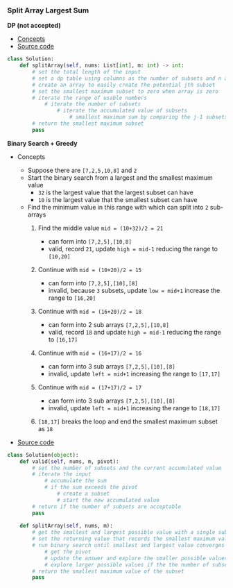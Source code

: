 ### Split Array Largest Sum
**DP (not accepted)**
- [Concepts](images/dp.png)
- [Source code](source/dp.py)
```python
class Solution:
    def splitArray(self, nums: List[int], m: int) -> int:
        # set the total length of the input
        # set a dp table using columns as the number of subsets and n as the inputs in the array
        # create an array to easily create the potential jth subset
        # set the smallest maximum subset to zero when array is zero
        # iterate the range of usable numbers
            # iterate the number of subsets
                # iterate the accumulated value of subsets
                    # smallest maximum sum by comparing the j-1 subsets with potential jth subsets
        # return the smallest maximum subset
        pass
```

**Binary Search + Greedy**
- Concepts    
    - Suppose there are `[7,2,5,10,8]` and `2`
    - Start the binary search from a largest and the smallest maximum value
        - `32` is the largest value that the largest subset can have
        - `10` is the largest value that the smallest subset can have  
    - Find the minimum value in this range with which can split into `2` sub-arrays
        1. Find the middle value `mid = (10+32)/2 = 21`
            - can form into `[7,2,5],[10,8]` 
            - valid, record `21`, update `high = mid-1` reducing the range to `[10,20]`
            
        1. Continue with `mid = (10+20)/2 = 15`
            - can form into `[7,2,5],[10],[8]` 
            - invalid, because `3` subsets, update `low = mid+1` increase the range to `[16,20]`            
            
        1. Continue with `mid = (16+20)/2 = 18` 
            - can form into 2 sub arrays `[7,2,5],[10,8]`  
            - valid, record `18` and update `high = mid-1` reducing the range to `[16,17]`
          
        1. Continue with `mid = (16+17)/2 = 16` 
            - can form into 3 sub arrays `[7,2,5],[10],[8]`  
            - invalid, update `left = mid+1` increasing the range to `[17,17]`          
          
        1. Continue with `mid = (17+17)/2 = 17` 
            - can form into 3 sub arrays `[7,2,5],[10],[8]`  
            - invalid, update `left = mid+1` increasing the range to `[18,17]`
         
        1. `[18,17]` breaks the loop and end the smallest maximum subset as `18` 
         
- [Source code](source/binary.py)
```python
class Solution(object):
    def valid(self, nums, m, pivot):
        # set the number of subsets and the current accumulated value
        # iterate the input
            # accumulate the sum
            # if the sum exceeds the pivot 
                # create a subset 
                # start the new accumulated value 
        # return if the number of subsets are acceptable
        pass
    
    def splitArray(self, nums, m):
        # get the smallest and largest possible value with a single subset
        # set the returning value that records the smallest maximum value of the subset        
        # run binary search until smallest and largest value converges
            # get the pivot
            # update the answer and explore the smaller possible values if the number of subsets are valid     
            # explore larger possible values if the the number of subsets are invalid      
        # return the smallest maximum value of the subset 
        pass
```